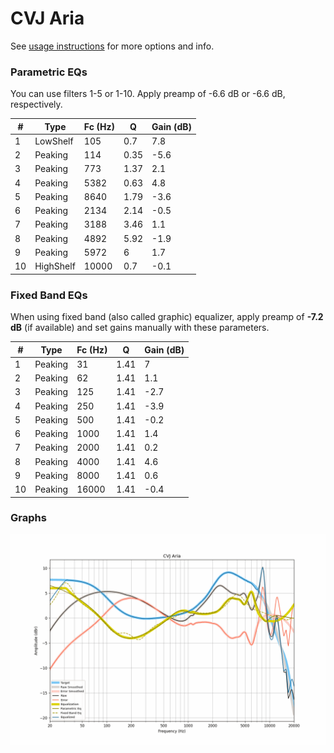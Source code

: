 # CVJ Aria
See [usage instructions](https://github.com/jaakkopasanen/AutoEq#usage) for more options and info.

### Parametric EQs
You can use filters 1-5 or 1-10. Apply preamp of -6.6 dB or -6.6 dB, respectively.

|   # | Type      |   Fc (Hz) |    Q |   Gain (dB) |
|-----|-----------|-----------|------|-------------|
|   1 | LowShelf  |       105 | 0.7  |         7.8 |
|   2 | Peaking   |       114 | 0.35 |        -5.6 |
|   3 | Peaking   |       773 | 1.37 |         2.1 |
|   4 | Peaking   |      5382 | 0.63 |         4.8 |
|   5 | Peaking   |      8640 | 1.79 |        -3.6 |
|   6 | Peaking   |      2134 | 2.14 |        -0.5 |
|   7 | Peaking   |      3188 | 3.46 |         1.1 |
|   8 | Peaking   |      4892 | 5.92 |        -1.9 |
|   9 | Peaking   |      5972 | 6    |         1.7 |
|  10 | HighShelf |     10000 | 0.7  |        -0.1 |

### Fixed Band EQs
When using fixed band (also called graphic) equalizer, apply preamp of **-7.2 dB** (if available) and set gains manually with these parameters.

|   # | Type    |   Fc (Hz) |    Q |   Gain (dB) |
|-----|---------|-----------|------|-------------|
|   1 | Peaking |        31 | 1.41 |         7   |
|   2 | Peaking |        62 | 1.41 |         1.1 |
|   3 | Peaking |       125 | 1.41 |        -2.7 |
|   4 | Peaking |       250 | 1.41 |        -3.9 |
|   5 | Peaking |       500 | 1.41 |        -0.2 |
|   6 | Peaking |      1000 | 1.41 |         1.4 |
|   7 | Peaking |      2000 | 1.41 |         0.2 |
|   8 | Peaking |      4000 | 1.41 |         4.6 |
|   9 | Peaking |      8000 | 1.41 |         0.6 |
|  10 | Peaking |     16000 | 1.41 |        -0.4 |

### Graphs
![](./CVJ%20Aria.png)
